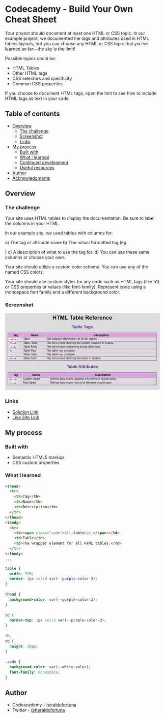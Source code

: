 # Codecademy - Build Your Own Cheat Sheet

Your project should document at least one HTML or CSS topic. In our example project, we documented the tags and attributes used in HTML tables layouts, but you can choose any HTML or CSS topic that you’ve learned so far—the sky is the limit!

Possible topics could be:

- HTML Tables
- Other HTML tags
- CSS selectors and specificity
- Common CSS properties

If you choose to document HTML tags, open the hint to see how to include HTML tags as text in your code.

## Table of contents

- [Overview](#overview)
  - [The challenge](#the-challenge)
  - [Screenshot](#screenshot)
  - [Links](#links)
- [My process](#my-process)
  - [Built with](#built-with)
  - [What I learned](#what-i-learned)
  - [Continued development](#continued-development)
  - [Useful resources](#useful-resources)
- [Author](#author)
- [Acknowledgments](#acknowledgments)

## Overview

### The challenge

Your site uses HTML tables to display the documentation. Be sure to label the columns in your HTML.

In our example site, we used tables with columns for:

a) The tag or attribute name
b) The actual formatted tag (eg. <table>)
c) A description of what to use the tag for.
d) You can use these same columns or choose your own.

Your site should utilize a custom color scheme. You can use any of the named CSS colors.

Your site should use custom styles for any code such as HTML tags (like h1) or CSS properties or values (like font-family). Represent code using a monospace font family and a different background color.

### Screenshot

![](./screenshot.JPG)

### Links

- [Solution Link](https://github.com/heraldofortuna/html-css-cheatsheet-starting)
- [Live Site Link](https://heraldofortuna.github.io/html-css-cheatsheet-starting/)

## My process

### Built with

- Semantic HTML5 markup
- CSS custom properties

### What I learned

```html
<thead>
  <tr>
    <th>Tag</th>
    <th>Name</th>
    <th>Description</th>
  </tr>
</thead>
<tbody>
  <tr>
    <td><span class="code">&lt;table&gt;</span></td>
    <td>Table</td>
    <td>The wrapper element for all HTML tables.</td>
  </tr>
</tbody>
...
```

```css
table {
  width: 95%;
  border: 2px solid var(--purple-color-3);
}

thead {
  background-color: var(--purple-color-2);
}

td {
  border-top: 1px solid var(--purple-color-3);
}

th,
td {
  height: 20px;
}

.code {
  background-color: var(--white-color);
  font-family: monospace;
}
```

## Author

- Codeacademy - [heraldofortuna](https://www.codecademy.com/profiles/heraldofortuna)
- Twitter - [@heraldofortuna](https://twitter.com/heraldofortuna)
